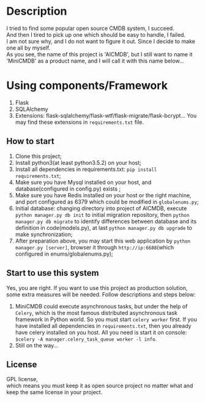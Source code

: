 # Description
I tried to find some popular open source CMDB system, I succeed. <br/>
And then I tired to pick up one which should be easy to handle, I failed.</br>
I am not sure why, and I do not want to figure it out. Since I decide to make one all by myself.<br/>
As you see, the name of this project is 'AICMDB', but I still want to name it 'MiniCMDB' as a product
name, and I will call it with this name below...

# Using components/Framework
1. Flask
2. SQLAlchemy
3. Extensions: flask-sqlalchemy/flask-wtf/flask-migrate/flask-bcrypt...
You may find these extensions in `requirements.txt` file.

## How to start
1. Clone this project;
2. Install python3(at least python3.5.2) on your host;
3. Install all dependencies in requirements.txt: `pip install requirements.txt`;
4. Make sure you have Mysql installed on your host, and database(configured in config.py) exists ;
5. Make sure you have Redis installed on your host or the right machine,
and port configured as 6379 which could be modified in `globalenums.py`;
6. Initial database: changing directory into project of AICMDB,
execute `python manager.py db init` to initial migration repository,
then `python manager.py db migrate` to identify differences between database and its definition in code(models.py),
at last `python manager.py db upgrade` to make synchronization;
7. After preparation above, you may start this web application by `python manager.py [server]`,
browser it through `http://ip:6688`(which configured in enums/globalenums.py);

## Start to use this system
Yes, you are right. If you want to use this project as production solution, some extra measures will
be needed. Follow descriptions and steps below:<br/>
1. MiniCMDB could execute asynchronous tasks, but under the help of `Celery`, which is the most famous
distributed asynchronous task framework in Python world. So you must start `celery worker` first. If
you have installed all dependencies in `requirements.txt`, then you already have celery installed on
you host. All you need is start it on console: `$celery -A manager.celery_task_queue worker -l info`.
2. Still on the way...

## License
GPL license,<br/>
which means you must keep it as open source project no matter what and keep the same license in your project.
